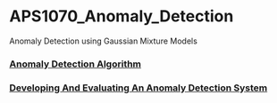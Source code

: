 # APS1070_Anomaly_Detection
Anomaly Detection using Gaussian Mixture Models

### [Anomaly Detection Algorithm](https://www.youtube.com/watch?v=g2YBWQnqOpw&list=PLLssT5z_DsK-h9vYZkQkYNWcItqhlRJLN&index=90)

### [Developing And Evaluating An Anomaly Detection System](https://www.youtube.com/watch?v=8DfXJUDjx64&list=PLLssT5z_DsK-h9vYZkQkYNWcItqhlRJLN&index=91)
